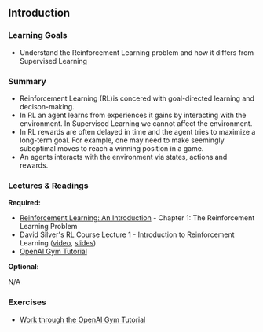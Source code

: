 ## Introduction

### Learning Goals

- Understand the Reinforcement Learning problem and how it differs from Supervised Learning


### Summary

- Reinforcement Learning (RL)is concered with goal-directed learning and decison-making.
- In RL an agent learns from experiences it gains by interacting with the environment. In Supervised Learning we cannot affect the environment.
- In RL rewards are often delayed in time and the agent tries to maximize a long-term goal. For example, one may need to make seemingly suboptimal moves to reach a winning position in a game.
- An agents interacts with the environment via states, actions and rewards.


### Lectures & Readings

**Required:**

- [Reinforcement Learning: An Introduction](https://webdocs.cs.ualberta.ca/~sutton/book/bookdraft2016sep.pdf) - Chapter 1: The Reinforcement Learning Problem
- David Silver's RL Course Lecture 1 - Introduction to Reinforcement Learning ([video](https://www.youtube.com/watch?v=2pWv7GOvuf0), [slides](http://www0.cs.ucl.ac.uk/staff/d.silver/web/Teaching_files/intro_RL.pdf))
- [OpenAI Gym Tutorial](https://gym.openai.com/docs)

**Optional:**

N/A


### Exercises

- [Work through the OpenAI Gym Tutorial](https://gym.openai.com/docs)
